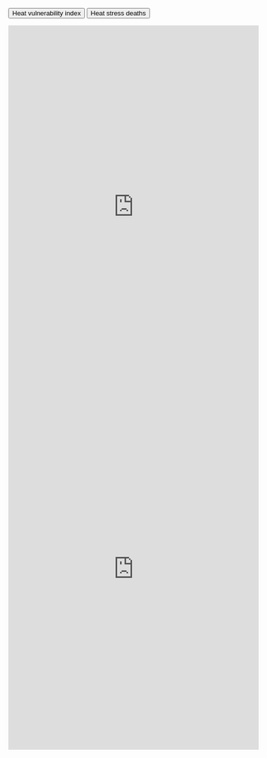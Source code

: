 ---
---

<button id="btn1" class="btn btn-sm btn-outline-primary active" onclick="map(1)">Heat vulnerability index</button>
<button id="btn2" class="btn btn-sm btn-outline-primary" onclick="map(2)">Heat stress deaths</button>

<div id="map1" class="">
<iframe title="Heat vulnerability index" aria-label="Map" id="datawrapper-chart-P5pGy" src="https://datawrapper.dwcdn.net/P5pGy/1/" scrolling="no" frameborder="0" style="width: 0; min-width: 100% !important; border: none;" height="727" data-external="1"></iframe><script type="text/javascript">!function(){"use strict";window.addEventListener("message",(function(e){if(void 0!==e.data["datawrapper-height"]){var t=document.querySelectorAll("iframe");for(var a in e.data["datawrapper-height"])for(var r=0;r<t.length;r++){if(t[r].contentWindow===e.source)t[r].style.height=e.data["datawrapper-height"][a]+"px"}}}))}();</script>
</div>

<div id="map2" class="hide">
<iframe title="Count of heat stress deaths" aria-label="Map" id="datawrapper-chart-JmIkL" src="https://datawrapper.dwcdn.net/JmIkL/1/" scrolling="no" frameborder="0" style="width: 0; min-width: 100% !important; border: none;" height="727" data-external="1"></iframe><script type="text/javascript">!function(){"use strict";window.addEventListener("message",(function(e){if(void 0!==e.data["datawrapper-height"]){var t=document.querySelectorAll("iframe");for(var a in e.data["datawrapper-height"])for(var r=0;r<t.length;r++){if(t[r].contentWindow===e.source)t[r].style.height=e.data["datawrapper-height"][a]+"px"}}}))}();</script>
</div>

<script>
function map(x) {
    document.getElementById('btn1').classList.remove('active')
    document.getElementById('btn2').classList.remove('active')
    document.getElementById('map1').classList.add('hide')
    document.getElementById('map2').classList.add('hide')
    var btn = 'btn'+x
    var map = 'map'+x
    document.getElementById(btn).classList.add('active')
    document.getElementById(map).classList.remove('hide')
}
</script>